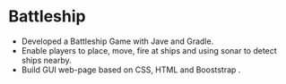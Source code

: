 # Battleship

- Developed a Battleship Game with Jave and Gradle.
- Enable players to place, move, fire at ships and using sonar to detect ships nearby.
- Build GUI web-page based on CSS, HTML and Booststrap .
